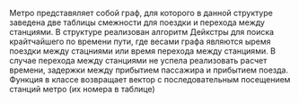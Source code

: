 Метро представяляет собой граф, для которого в данной структуре заведена две таблицы смежности для поездки и перехода между станциями.
В структуре реализован алгоритм Дейкстры для поиска крайтчайшего по времени пути, где весами графа являются ыремя поездки между стацниями или время перехода между станциями.
В случае перехода между станциями не успела реализовать расчет времени, задержки между прибытием пассажира и прибытием поезда.
Функция в классе возвращает вектор с последовательным посещением станций метро (их номера в таблице)
